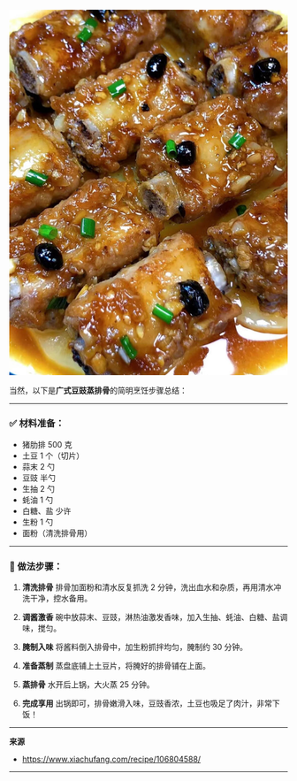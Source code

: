 

![](cover/13.豆豉蒸排骨.jpg)


当然，以下是**广式豆豉蒸排骨**的简明烹饪步骤总结：

---

### ✅ 材料准备：

* 猪肋排 500 克
* 土豆 1 个（切片）
* 蒜末 2 勺
* 豆豉 半勺
* 生抽 2 勺
* 蚝油 1 勺
* 白糖、盐 少许
* 生粉 1 勺
* 面粉（清洗排骨用）

---

### 🍲 做法步骤：

1. **清洗排骨**
   排骨加面粉和清水反复抓洗 2 分钟，洗出血水和杂质，再用清水冲洗干净，控水备用。

2. **调酱激香**
   碗中放蒜末、豆豉，淋热油激发香味，加入生抽、蚝油、白糖、盐调味，搅匀。

3. **腌制入味**
   将酱料倒入排骨中，加生粉抓拌均匀，腌制约 30 分钟。

4. **准备蒸制**
   蒸盘底铺上土豆片，将腌好的排骨铺在上面。

5. **蒸排骨**
   水开后上锅，大火蒸 25 分钟。

6. **完成享用**
   出锅即可，排骨嫩滑入味，豆豉香浓，土豆也吸足了肉汁，非常下饭！


---

**来源**
+ <https://www.xiachufang.com/recipe/106804588/>
---
